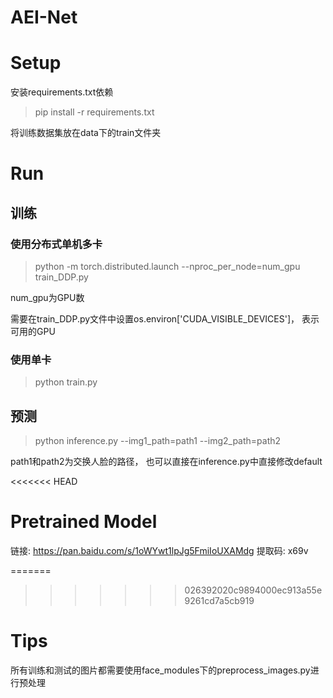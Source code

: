 # AEI-Net

# Setup

安装requirements.txt依赖

> pip install -r requirements.txt

将训练数据集放在data下的train文件夹

# Run

## 训练

### 使用分布式单机多卡

> python -m torch.distributed.launch --nproc_per_node=num_gpu train_DDP.py

num_gpu为GPU数

需要在train_DDP.py文件中设置os.environ['CUDA_VISIBLE_DEVICES']， 表示可用的GPU

### 使用单卡


> python train.py


## 预测

> python inference.py --img1_path=path1 --img2_path=path2

path1和path2为交换人脸的路径， 也可以直接在inference.py中直接修改default

<<<<<<< HEAD
# Pretrained Model

链接: https://pan.baidu.com/s/1oWYwt1lpJg5FmiIoUXAMdg 提取码: x69v 

=======
>>>>>>> 026392020c9894000ec913a55e9261cd7a5cb919
# Tips

所有训练和测试的图片都需要使用face_modules下的preprocess_images.py进行预处理